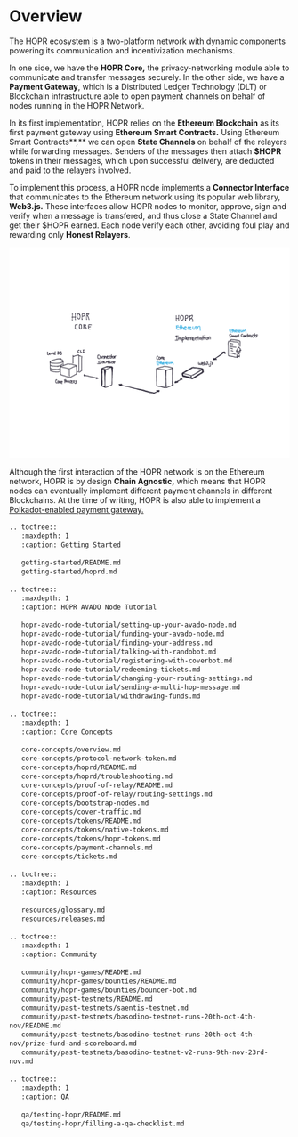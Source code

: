 # Overview

The HOPR ecosystem is a two-platform network with dynamic components powering its communication and incentivization mechanisms.

In one side, we have the **HOPR Core,** the privacy-networking module able to communicate and transfer messages securely. In the other side, we have a **Payment Gateway**, which is a Distributed Ledger Technology \(DLT\) or Blockchain infrastructure able to open payment channels on behalf of nodes running in the HOPR Network.

In its first implementation, HOPR relies on the **Ethereum Blockchain** as its first payment gateway using **Ethereum Smart Contracts.** Using Ethereum Smart Contracts**,** we can open **State Channels** on behalf of the relayers while forwarding messages. Senders of the messages then attach **\$HOPR** tokens in their messages, which upon successful delivery, are deducted and paid to the relayers involved.

To implement this process, a HOPR node implements a **Connector Interface** that communicates to the Ethereum network using its popular web library, **Web3.js.** These interfaces allow HOPR nodes to monitor, approve, sign and verify when a message is transfered, and thus close a State Channel and get their \$HOPR earned. Each node verify each other, avoiding foul play and rewarding only **Honest Relayers**.

![](./images/paper.bloc.8-2.png)

Although the first interaction of the HOPR network is on the Ethereum network, HOPR is by design **Chain Agnostic,** which means that HOPR nodes can eventually implement different payment channels in different Blockchains. At the time of writing, HOPR is also able to implement a [Polkadot-enabled payment gateway.](https://github.com/hoprnet/hopr-polkadot)

```eval_rst
.. toctree::
   :maxdepth: 1
   :caption: Getting Started

   getting-started/README.md
   getting-started/hoprd.md

.. toctree::
   :maxdepth: 1
   :caption: HOPR AVADO Node Tutorial

   hopr-avado-node-tutorial/setting-up-your-avado-node.md
   hopr-avado-node-tutorial/funding-your-avado-node.md
   hopr-avado-node-tutorial/finding-your-address.md
   hopr-avado-node-tutorial/talking-with-randobot.md
   hopr-avado-node-tutorial/registering-with-coverbot.md
   hopr-avado-node-tutorial/redeeming-tickets.md
   hopr-avado-node-tutorial/changing-your-routing-settings.md
   hopr-avado-node-tutorial/sending-a-multi-hop-message.md
   hopr-avado-node-tutorial/withdrawing-funds.md

.. toctree::
   :maxdepth: 1
   :caption: Core Concepts

   core-concepts/overview.md
   core-concepts/protocol-network-token.md
   core-concepts/hoprd/README.md
   core-concepts/hoprd/troubleshooting.md
   core-concepts/proof-of-relay/README.md
   core-concepts/proof-of-relay/routing-settings.md
   core-concepts/bootstrap-nodes.md
   core-concepts/cover-traffic.md
   core-concepts/tokens/README.md
   core-concepts/tokens/native-tokens.md
   core-concepts/tokens/hopr-tokens.md
   core-concepts/payment-channels.md
   core-concepts/tickets.md

.. toctree::
   :maxdepth: 1
   :caption: Resources

   resources/glossary.md
   resources/releases.md

.. toctree::
   :maxdepth: 1
   :caption: Community

   community/hopr-games/README.md
   community/hopr-games/bounties/README.md
   community/hopr-games/bounties/bouncer-bot.md
   community/past-testnets/README.md
   community/past-testnets/saentis-testnet.md
   community/past-testnets/basodino-testnet-runs-20th-oct-4th-nov/README.md
   community/past-testnets/basodino-testnet-runs-20th-oct-4th-nov/prize-fund-and-scoreboard.md
   community/past-testnets/basodino-testnet-v2-runs-9th-nov-23rd-nov.md

.. toctree::
   :maxdepth: 1
   :caption: QA

   qa/testing-hopr/README.md
   qa/testing-hopr/filling-a-qa-checklist.md
```
